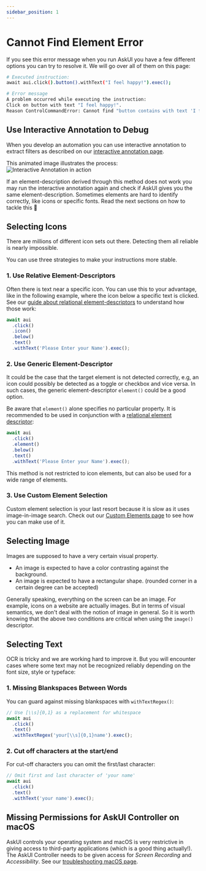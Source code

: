 ```yaml
---
sidebar_position: 1
---
```


# Cannot Find Element Error

If you see this error message when you run AskUI you have a few different options you can try to resolve it. We will go over all of them on this page:

```bash
# Executed instruction:
await aui.click().button().withText("I feel happy!").exec();

# Error message
A problem occurred while executing the instruction: 
Click on button with text "I feel happy!".
Reason ControlCommandError: Cannot find "button contains with text 'I feel happy!'"
```

## Use Interactive Annotation to Debug
When you develop an automation you can use interactive annotation to extract filters as described on our [interactive annotation page](../03-Element%20Selection/annotations-and-screenshots.md).

This animated image illustrates the process:
![Interactive Annotation in action](/img/gif/interactive-annotate.gif)

If an element-description derived through this method does not work you may run the interactive annotation again and check if AskUI gives you the same element-description. Sometimes elements are hard to identify correctly, like icons or specific fonts. Read the next sections on how to tackle this 🙂

## Selecting Icons
There are millions of different icon sets out there. Detecting them all reliable is nearly impossible.

You can use three strategies to make your instructions more stable.

### 1. Use Relative Element-Descriptors
Often there is text near a specific icon. You can use this to your advantage, like in the following example, where the icon below a specific text is clicked. See our [guide about relational element-descriptors](../03-Element%20Selection/relational-selectors.md) to understand how those work:

```javascript
await aui
  .click()
  .icon()
  .below()
  .text() 
  .withText('Please Enter your Name').exec();
```

### 2. Use Generic Element-Descriptor
It could be the case that the target element is not detected correctly, e.g, an icon could possibly be detected as a toggle or checkbox and vice versa. In such cases, the generic element-descriptor `element()` could be a good option.

Be aware that `element()` alone specifies no particular property. It is recommended to be used in conjunction with a [relational element descriptor](../../api/04-Relations/above.md):

```javascript
await aui
  .click()
  .element()
  .below()
  .text()
  .withText('Please Enter your Name').exec();
```
This method is not restricted to icon elements, but can also be used for a wide range of elements.


### 3. Use Custom Element Selection
Custom element selection is your last resort because it is slow as it uses image-in-image search. Check out our [Custom Elements page](../03-Element%20Selection/custom-elements.md) to see how you can make use of it.

## Selecting Image
Images are supposed to have a very certain visual property.

- An image is expected to have a color contrasting against the background.
- An image is expected to have a rectangular shape. (rounded corner in a certain degree can be accepted)

Generally speaking, everything on the screen can be an image. For example, icons on a website are actually images. But in terms of visual semantics, we don't deal with the notion of image in general. So it is worth knowing that the above two conditions are critical when using the `image()` descriptor.

## Selecting Text
OCR is tricky and we are working hard to improve it. But you will encounter cases where some text may not be recognized reliably depending on the font size, style or typeface:

### 1. Missing Blankspaces Between Words
You can guard against missing blankspaces with `withTextRegex()`:

```javascript
// Use [\\s]{0,1} as a replacement for whitespace
await aui
  .click()
  .text()
  .withTextRegex('your[\\s]{0,1}name').exec();
```

### 2. Cut off characters at the start/end
For cut-off characters you can omit the first/last character:

```javascript
// Omit first and last character of 'your name'
await aui
  .click()
  .text()
  .withText('your name').exec();
```

## Missing Permissions for AskUI Controller on macOS
AskUI controls your operating system and macOS is very restrictive in giving access to third-party applications (which is a good thing actually!). The AskUI Controller needs to be given access for _Screen Recording_ and _Accessibility_. See our [troubleshooting macOS page](mac-os.md).
